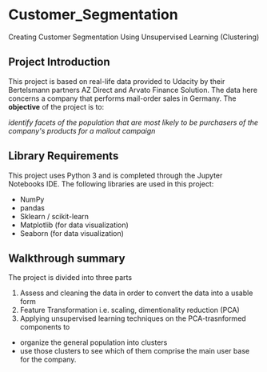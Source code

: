 # Customer_Segmentation
Creating Customer Segmentation Using Unsupervised Learning (Clustering)

## Project Introduction
This project is based on real-life data provided to Udacity by their Bertelsmann partners AZ Direct and Arvato Finance Solution. 
The data here concerns a company that performs mail-order sales in Germany. 
The **objective** of the project is to:

_identify facets of the population that are most likely to be purchasers of the company's products for a mailout campaign_ 

## Library Requirements

This project uses Python 3 and is completed through the Jupyter Notebooks IDE.
The following libraries are used in this project:

* NumPy
* pandas
* Sklearn / scikit-learn
* Matplotlib (for data visualization)
* Seaborn (for data visualization)

## Walkthrough summary

The project is divided into three parts
1. Assess and cleaning the data in order to convert the data into a usable form
2. Feature Transformation i.e. scaling, dimentionality reduction (PCA)
3. Applying unsupervised learning techniques on the PCA-trasnformed components to 
* organize the general population into clusters
* use those clusters to see which of them comprise the main user base for the company. 
